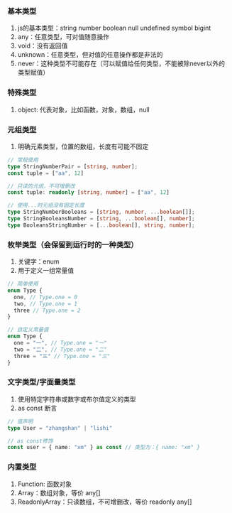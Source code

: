 ### 基本类型
1. js的基本类型：string number boolean null undefined symbol bigint
2. any：任意类型，可对值随意操作
3. void：没有返回值
4. unknown：任意类型，但对值的任意操作都是非法的
5. never：这种类型不可能存在（可以赋值给任何类型，不能被除never以外的类型赋值）

### 特殊类型
1. object: 代表对象，比如函数，对象，数组，null

### 元组类型
1. 明确元素类型，位置的数组，长度有可能不固定
```typescript
// 常规使用
type StringNumberPair = [string, number];
const tuple = ["aa", 12]

// 只读的元组，不可增删改
const tuple: readonly [string, number] = ["aa", 12]

// 使用...时元组没有固定长度
type StringNumberBooleans = [string, number, ...boolean[]];
type StringBooleansNumber = [string, ...boolean[], number];
type BooleansStringNumber = [...boolean[], string, number];
```

### 枚举类型（会保留到运行时的一种类型）
1. 关键字：enum
2. 用于定义一组常量值
```typescript
// 简单使用
enum Type {
  one, // Type.one = 0
  two, // Type.one = 1
  three // Type.one = 2
}

// 自定义常量值
enum Type {
  one = "一", // Type.one = "一"
  two = "二", // Type.one = "二"
  three = "三" // Type.one = "三"
}
```

### 文字类型/字面量类型
1. 使用特定字符串或数字或布尔值定义的类型
2. as const 断言
```typescript
// 值声明
type User = "zhangshan" | "lishi"

// as const修饰
const user = { name: "xm" } as const // 类型为：{ name: "xm" }
```

### 内置类型
1. Function: 函数对象
2. Array：数组对象，等价 any[]
3. ReadonlyArray：只读数组，不可增删改，等价 readonly any[]